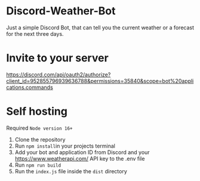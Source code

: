 # Discord-Weather-Bot
Just a simple Discord Bot, that can tell you the current weather or a forecast for the next three days.

# Invite to your server

https://discord.com/api/oauth2/authorize?client_id=952855796939636788&permissions=35840&scope=bot%20applications.commands

# Self hosting

Required ```Node version 16+```

1. Clone the repository
2. Run ```npm install```in your projects terminal
3. Add your bot and application ID from Discord and your https://www.weatherapi.com/ API key to the .env file
4. Run ```npm run build```
5. Run the ```index.js``` file inside the ```dist``` directory
